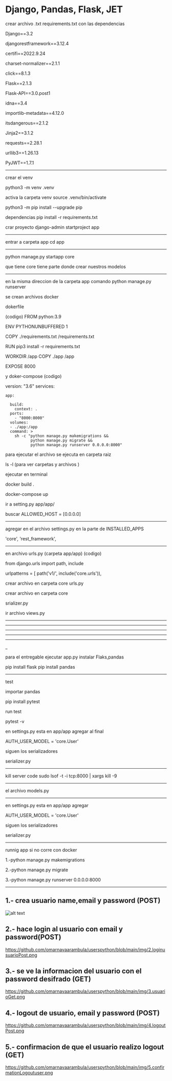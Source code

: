 # Django, Pandas, Flask, JET

crear archivo .txt
requirements.txt
con las dependencias


Django==3.2

djangorestframework==3.12.4

certifi==2022.9.24

charset-normalizer==2.1.1

click==8.1.3

Flask==2.1.3

Flask-API==3.0.post1

idna==3.4

importlib-metadata==4.12.0

itsdangerous==2.1.2

Jinja2==3.1.2

requests==2.28.1

urllib3==1.26.13


PyJWT==1.7.1

_________________________________

crear el venv


python3 -m venv .venv

activa la carpeta venv
source .venv/bin/activate


python3 -m pip install --upgrade pip

<!-- instala todos los requerimientos que se ocupan en el proyecto -->
dependencias
pip install -r requirements.txt

crar proyecto 
django-admin startproject app

________________________________________

entrar a carpeta app
cd app


_______
python manage.py startapp core

que tiene core
tiene parte donde crear nuestros modelos
___________________________

en la misma direccion de la carpeta app
comando
python manage.py runserver


se crean archivos docker

dokerfile


(codigo)
FROM python:3.9

ENV PYTHONUNBUFFERED 1

COPY ./requirements.txt /requirements.txt

RUN pip3 install -r requirements.txt

WORKDIR /app
COPY ./app /app

EXPOSE 8000


y doker-compose
(codigo)

version: "3.6"
services:
  
    app:
  
      build: 
        context: .
      ports:
        - "8000:8000"
      volumes:
      - ./app:/app
      command: >
        sh -c "python manage.py makemigrations &&
               python manage.py migrate &&
               python manage.py runserver 0.0.0.0:8000"


 
para ejecutar el archivo se ejecuta en carpeta raiz


ls -l (para ver carpetas y archivos )

ejecutar en terminal 

docker build .


docker-compose up



ir a setting.py
app/app/

buscar ALLOWED_HOST = [0.0.0.0]


__________________________________

agregar en el archivo settings.py
en la parte de INSTALLED_APPS 

'core',
'rest_framework',

____________________________________

en archivo urls.py (carpeta app/app)
(codigo)

from django.urls import path, include

urlpatterns = [
    path('v1/', include('core.urls')),

crear archivo en carpeta core 
urls.py


crear archivo en carpeta core

srializer.py

ir archivo views.py

______________________________
________________________
__________
________
______
_

para el entregable ejecutar app.py
instalar Flaks,pandas

pip install flask
pip install pandas


____________

test

importar pandas

pip install pytest

run test

pytest -v

en settings.py esta en app/app
agregar al final

AUTH_USER_MODEL = 'core.User'

siguen los serializadores

serializer.py

_________________

kill server code 
sudo lsof -t -i tcp:8000 | xargs kill -9

__________________________________
el archivo models.py

________
en settings.py esta en app/app
agregar 

AUTH_USER_MODEL = 'core.User'

siguen los serializadores

serializer.py

_________________

runnig app si no corre con docker

1.-python manage.py makemigrations 

2.-python manage.py migrate 

3.-python manage.py runserver 0.0.0.0:8000


_____________________________




## 1.- crea usuario name,email y password (POST)

![alt text](https://github.com/omarnavaarambula/userspython/blob/main/img/1.createUserPost.png)

## 2.- hace login al usuario con email y password(POST)

https://github.com/omarnavaarambula/userspython/blob/main/img/2.loginusuarioPost.png

## 3.- se ve la informacion del usuario con el password desifrado (GET)

https://github.com/omarnavaarambula/userspython/blob/main/img/3.usuarioGet.png

## 4.- logout de usuario, email y password (POST)

https://github.com/omarnavaarambula/userspython/blob/main/img/4.logoutPost.png

## 5.- confirmacion de que el usuario realizo logout (GET)
https://github.com/omarnavaarambula/userspython/blob/main/img/5.confirmationLogoutuser.png


